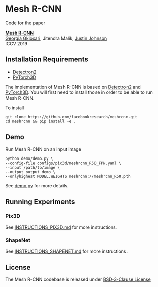 # Mesh R-CNN

Code for the paper

**[Mesh R-CNN][1]**  
[Georgia Gkioxari][gg], Jitendra Malik, [Justin Johnson][jj]  
ICCV 2019

## Installation Requirements
- [Detectron2][d2]
- [PyTorch3D][py3d]

The implementation of Mesh R-CNN is based on [Detectron2][d2] and [PyTorch3D][py3d].
You will first need to install those in order to be able to run Mesh R-CNN.

To install
```
git clone https://github.com/facebookresearch/meshrcnn.git
cd meshrcnn && pip install -e .
```

## Demo

Run Mesh R-CNN on an input image

```
python demo/demo.py \
--config-file configs/pix3d/meshrcnn_R50_FPN.yaml \
--input /path/to/image \
--output output_demo \
--onlyhighest MODEL.WEIGHTS meshrcnn://meshrcnn_R50.pth
```

See [demo.py](demo/demo.py) for more details.

## Running Experiments

### Pix3D
See [INSTRUCTIONS_PIX3D.md](INSTRUCTIONS_PIX3D.md) for more instructions.

### ShapeNet
See [INSTRUCTIONS_SHAPENET.md](INSTRUCTIONS_SHAPENET.md) for more instructions.

## License
The Mesh R-CNN codebase is released under [BSD-3-Clause License](LICENSE)

[1]: https://arxiv.org/abs/1906.02739
[gg]: https://github.com/gkioxari
[jj]: https://github.com/jcjohnson
[d2]: https://github.com/facebookresearch/detectron2
[py3d]: https://github.com/facebookresearch/pytorch3d
